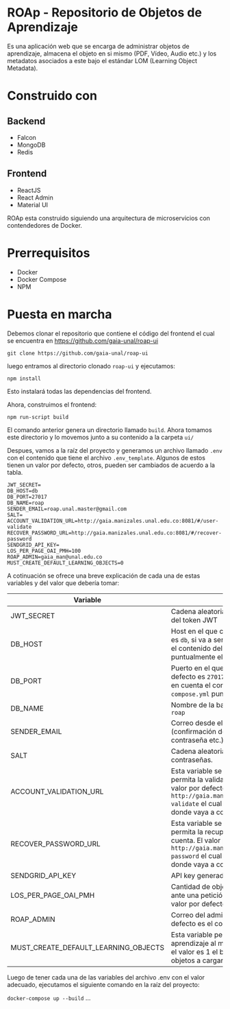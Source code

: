 # ROAp - Repositorio de Objetos de Aprendizaje

Es una aplicación web que se encarga de administrar objetos de aprendizaje, almacena el objeto en si mismo (PDF, Vídeo, Audio etc.)
y los metadatos asociados a este bajo el estándar LOM (Learning Object Metadata).

# Construido con

## Backend
* Falcon
* MongoDB
* Redis

## Frontend
* ReactJS
* React Admin
* Material UI

ROAp esta construido siguiendo una arquitectura de microservicios con contendedores de Docker.

# Prerrequisitos
* Docker
* Docker Compose
* NPM

# Puesta en marcha

Debemos clonar el repositorio que contiene el código del frontend el cual se encuentra en https://github.com/gaia-unal/roap-ui

`git clone https://github.com/gaia-unal/roap-ui `

luego entramos al directorio clonado `roap-ui` y ejecutamos:

`npm install`

Esto instalará todas las dependencias del frontend.

Ahora, construimos el frontend:

`npm run-script build`

El comando anterior genera un directorio llamado `build`. Ahora tomamos este directorio y lo movemos junto a su contenido a la carpeta `ui/`

Despues, vamos a la raíz del proyecto y generamos un archivo llamado `.env` con el contenido que tiene el archivo `.env_template`. Algunos de estos tienen un valor por defecto, otros, pueden ser cambiados de acuerdo a la tabla.

```
JWT_SECRET=
DB_HOST=db
DB_PORT=27017
DB_NAME=roap
SENDER_EMAIL=roap.unal.master@gmail.com
SALT=
ACCOUNT_VALIDATION_URL=http://gaia.manizales.unal.edu.co:8081/#/user-validate
RECOVER_PASSWORD_URL=http://gaia.manizales.unal.edu.co:8081/#/recover-password
SENDGRID_API_KEY=
LOS_PER_PAGE_OAI_PMH=100
ROAP_ADMIN=gaia_man@unal.edu.co
MUST_CREATE_DEFAULT_LEARNING_OBJECTS=0
```
A cotinuación se ofrece una breve explicación de cada una de estas variables y del valor que debería tomar:

| Variable                             | Descripción                                                                                                                                                                                                                                                      |
|--------------------------------------|------------------------------------------------------------------------------------------------------------------------------------------------------------------------------------------------------------------------------------------------------------------|
| JWT_SECRET                           | Cadena aleatoria que servirá para generar la firma del token JWT                                                                                                                                                                                                 |
| DB_HOST                              | Host en el que corre MongoDB. El valor por defecto es `db`, si va a ser cambiado debe tenerse en cuenta el contenido del archivo  `docker-compose.yml` puntualmente el service `db`                                                                              |
| DB_PORT                              | Puerto en el que MongoDB escucha. El valor por defecto es `27017`, si va a ser cambiado debe tenerse en cuenta el contenido del archivo `docker-compose.yml` puntualmente el service `db`                                                                        |
| DB_NAME                              | Nombre de la base de datos. El valor por defecto es `roap`                                                                                                                                                                                                       |
| SENDER_EMAIL                         | Correo desde el que se envían los emails generados (confirmación de cuenta, recuperación de contraseña etc.)desde la app.                                                                                                                                        |
| SALT                                 | Cadena aleatoria que ayuda a proteger las contraseñas.                                                                                                                                                                                                           |
| ACCOUNT_VALIDATION_URL               | Esta variable se usa para almacenar el enlace que permita la validación de una cuenta recien creada. El valor por defecto es `http://gaia.manizales.unal.edu.co:8081/#/user-validate` el cual debe ser cambiado de acuerdo a donde vaya a correr ROAp.           |
| RECOVER_PASSWORD_URL                 | Esta variable se usa para almacenar el enlace que permita la recuperación de la contraseña de una cuenta. El valor por defecto es  `http://gaia.manizales.unal.edu.co:8081/#/recover-password`  el cual debe ser cambiado de acuerdo a donde vaya a correr ROAp. |
| SENDGRID_API_KEY                     | API key generada en Sendgrid.                                                                                                                                                                                                                                    |
| LOS_PER_PAGE_OAI_PMH                 | Cantidad de objetos que va a devolver la aplicación ante una petición mediante el protocolo OAI-PMH. El valor por defecto es `100`.                                                                                                                              |
| ROAP_ADMIN                           | Correo del administrador de ROAp. El valor por defecto es el correo GAIA.                                                                                                                                                                                        |
| MUST_CREATE_DEFAULT_LEARNING_OBJECTS | Esta variable permite precargar objetos de aprendizaje al momento de levantar la aplicación. Si el valor es 1 el buscará en la ubicación adecuada los objetos a cargar, si es 0 no lo hará.                                                                      |

Luego de tener cada una de las variables del archivo .env con el valor adecuado, ejecutamos el siguiente comando en la raíz del proyecto:

`docker-compose up --build`
...
